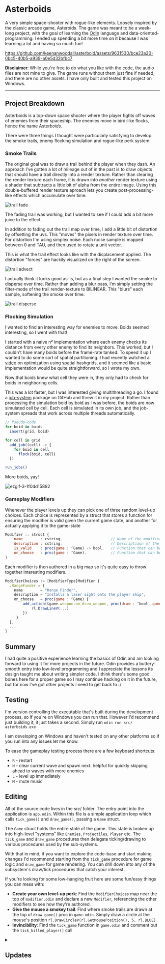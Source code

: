 # Asterboids
A very simple space-shooter with rogue-like elements. Loosely inspired by the classic arcade game, Asteroids. The game was meant to be a week-long project, with the goal of learning the [Odin](https://odin-lang.org/) language and data-oriented-programming.
I ended up spending a bit more time on it because I was learning a lot and having so much fun!

https://github.com/keenanwoodall/asterboid/assets/9631530/bce23a20-0bc5-40b5-a939-a0e5d32bfbc7

**Disclaimer**: While you're free to do what you like with the code, the audio files are not mine to give. The game runs without them just fine if needed, and there are no other assets. I have only built and tested this project on Windows.

---

## Project Breakdown

Asterboids is a top-down space shooter where the player fights off waves of enemies from their spaceship. The enemies move in bird-like flocks, hence the name Aster*boids*.

There were three things I thought were particularly satisfying to develop: the smoke trails, enemy flocking simulation and rogue-like perk system.

### Smoke Trails
The original goal was to draw a trail behind the player when they dash. An approach I've gotten a lot of mileage out of in the past is to draw objects that should have a trail directly into a render texture. 
Rather than clearing the render texture each frame, it is drawn into _another_ render texture using a shader that subtracts a little bit of alpha from the entire image. Using this double-buffered render texture aproach lets you create post-processing-like
effects which accumulate over time.

![trail fade](https://github.com/keenanwoodall/asterboid/assets/9631530/f61ea1b0-b8dd-4159-963a-bf146021958a)

The fading trail was working, but I wanted to see if I could add a bit more juice to the effect.

In addition to fading out the trail map over time, I add a little bit of distortion by offsetting the uvs.
This "moves" the pixels in render texture over time. For distortion I'm using simplex noise. Each noise sample is mapped between 0 and TAU, and then used to rotate a unit vector.

This is what the trail effect looks like with the displacement applied. The distortion "forces" are hackily visualized on the right of the screen.

![trail advect](https://github.com/keenanwoodall/asterboid/assets/9631530/7527bc30-37eb-4fc2-9095-b0236af5b264)

I actually think it looks good as-is, but as a final step I wanted the smoke to disperse over time. Rather than adding a blur pass, I'm simply setting the filter-mode of the trail render-texture to BILINEAR. This "blurs" each sample, softening the smoke over time.

![trail disperse](https://github.com/keenanwoodall/asterboid/assets/9631530/b66b1d72-28b2-4b38-8e7e-4355a6b8e1b6)

### Flocking Simulation
I wanted to find an interesting way for enemies to move. Boids seemed interesting, so I went with that!

I started with a naive n² implementation where each enemy checks its distance from every other enemy to find its neighbors.
This worked, but I couldn't have many boids before the frame-rate tanked.
To speed it up I wanted to do some sort of spatial partitioning. I had recently watched a [video](https://youtu.be/oewDaISQpw0) on optimization using spatial hashgrids, and it seemed like a basic implementation would be quite straightforward, so I wrote my own.

Now that boids knew what cell they were in, they only had to check for boids in neighboring cells.

This was a lot faster, but I was interested giving multithreading a go.
I found a [job-system](https://github.com/jakubtomsu/jobs) package on GitHub and threw it in my project.
Rather than processing the simulation boid by boid as I was before, the boids are now simulated cell by cell.
Each cell is simulated in its own job, and the job-system spreads that work across multiple threads automatically.
```js
// Pseudo-code
for boid in boids
  insert(grid, boid)

for cell in grid
  add_job((cell) -> {
    for boid in cell
      flock(boid, cell)
  })

run_jobs()
```
More boids, yay!

![ezgif-3-1f0dd15892](https://github.com/keenanwoodall/asterboid/assets/9631530/6c3c18e8-75e2-451a-8ddf-737fcfcdb245)

### Gameplay Modifiers
Whenever the player levels up they can pick one of three random level-up choices. Each choice is represented by a struct that stores a function for ensuring the modifier is valid given the current game state, and another for actually applying it to the game-state
```js
Modifier :: struct {
    name        : cstring,                      // Name of the modifier. Shown in the level up gui
    description : cstring,                      // Descriptiaon of the modifier. Shown in the level up gui
    is_valid    : proc(game : ^Game) -> bool,   // Function that can be called to check if a modifier is valid
    on_choose   : proc(game : ^Game),           // Function that can be called to apply the modifier to the current game state
}
```
Each modifier is then authored in a big map so it's quite easy to throw together interesting modifiers.
```js
ModifierChoices := [ModifierType]Modifier {
  .RangeFinder = {
    name        = "Range Finder",
    description = "Installs a laser sight onto the player ship",
    on_choose   = proc(game : ^Game) { 
        add_action(&game.weapon.on_draw_weapon, proc(draw : ^bool, game : ^Game) {
            rl.DrawLineV(...)
        })
     }
  },
  ...
}
```

## Summary

I had quite a positive experience learning the basics of Odin and am looking forward to using it for more projects in the future. Odin provides a buttery-smooth entry into low-level programming and I appreciate the lessons its design taught me about writing simpler code. I think there's some good bones here for a proper game so I may continue hacking on it in the future, but for now I've got other projects I need to get back to :)

## Testing

I'm version controlling the executable that's built during the development process, so if you're on Windows you can run that. However I'd recommend just building it, it just takes a second. 
Simply run `odin run src/ asterboids.exe`

I am developing on Windows and haven't tested on any other platforms so if you run into any issues let me know.

To ease the gameplay testing process there are a few keyboard shortcuts:
- `R` - restart
- `N` - clear current wave and spawn next. helpful for quickly skipping ahead to waves with more enemies
- `L` - level up immediately
- `M` - mute music

## Editing

All of the source code lives in the src/ folder. The entry point into the application is `app.odin`. Within this file is a simple application loop which calls `tick_game()` and `draw_game()`, passing a `Game`  struct.

The `Game` struct holds the entire state of the game. This state is broken up into high-level "systems" like `Enemies`, `Projectiles`, `Player` etc. The `tick_game` and `draw_game` procedures then delegate ticking/drawing to various procedures used by the sub-systems.

With that in mind, if you want to explore the code-base and start making changes I'd recommend starting from the `tick_game` procedure for game logic and `draw_game` for game rendering. You can drill down into any of the subsystem's draw/tick procedures that catch your interest.

If you're looking for some low-hanging fruit here are some fun/easy things you can mess with:
- **Create your own level-up perk**: Find the `ModifierChoices` map near the top of `modifier.odin` and declare a new `Modifier`, referencing the other modifiers to see how they're authored.
- **Give the mouse a smokey trail**: Find where smoke trails are drawn at the top of `draw_game()` proc in `game.odin`. Simply draw a circle at the mouse's position `rl.DrawCircleV(rl.GetMousePosition(), 5, rl.BLUE)`
- **Invincibility**: Find the `tick_game` function in `game.odin` and comment out the `tick_killed_player()` call

<details>
  <summary><h2>Updates</h2></summary>
  
  ### Improved Flocking

  Enemies prioritize following the player less when far away. This helps avoid boids glomming into one big heap and allows them to do more boid-like behavior. Enemies arrive "in formation", and when close, appear to enter a sort of aggro state.
  
  ![image](https://github.com/keenanwoodall/asterboid/assets/9631530/898505db-8c75-4f6e-b8c2-c2c71cf2f711)

  ### Squash and Stretch

  The player now has procedural squash and stretch animation when dashing

  ![asterboid_eCDUk3cDb3](https://github.com/keenanwoodall/asterboid/assets/9631530/a000c040-f3b7-4f50-9895-fd72252b92f0)

  
</details>

